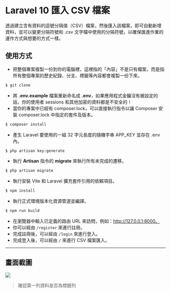 # Laravel 10 匯入 CSV 檔案

透過建立含有資料的逗號分隔值（CSV）檔案，然後匯入該檔案，即可自動新增資料，並可以變更分隔符號和 .csv 文字檔中使用的分隔符號，以確保匯進作業的運作方式與想要的方式一樣。

## 使用方式
- 把整個專案複製一份到你的電腦裡，這裡指的「內容」不是只有檔案，而是指所有整個專案的歷史紀錄、分支、標籤等內容都會複製一份下來。
```sh
$ git clone
```
- 將 __.env.example__ 檔案重新命名成 __.env__，如果應用程式金鑰沒有被設定的話，你的使用者 sessions 和其他加密的資料都是不安全的！
- 當你的專案中已經有 composer.lock，可以直接執行指令以讓 Composer 安裝 composer.lock 中指定的套件及版本。
```sh
$ composer install
```
- 產生 Laravel 要使用的一組 32 字元長度的隨機字串 APP_KEY 並存在 .env 內。
```sh
$ php artisan key:generate
```
- 執行 __Artisan__ 指令的 __migrate__ 來執行所有未完成的遷移。
```sh
$ php artisan migrate
```
- 執行安裝 Vite 和 Laravel 擴充套件引用的依賴項目。
```sh
$ npm install
```
- 執行正式環境版本化資源管道並編譯。
```sh
$ npm run build
```
- 在瀏覽器中輸入已定義的路由 URL 來訪問，例如：http://127.0.0.1:8000。
- 你可以經由 `/register` 來進行註冊。
- 完成註冊後，可以經由 `/login` 來進行登入。
- 完成登入後，可以經由 `/` 來進行 CSV 檔案匯入。

----

## 畫面截圖
![](https://i.imgur.com/f7GI1Yb.gif)
> 確認第一列資料是否為標題列
